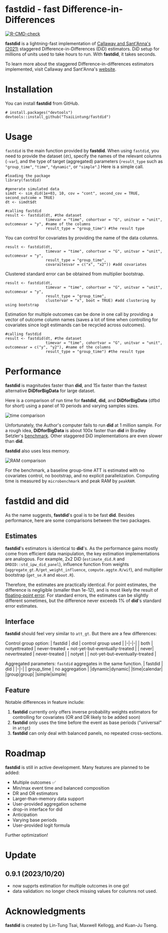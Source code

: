 # fastdid - fast Difference-in-Differences

  <!-- badges: start -->
  [![R-CMD-check](https://github.com/TsaiLintung/fastdid/actions/workflows/R-CMD-check.yaml/badge.svg)](https://github.com/TsaiLintung/fastdid/actions/workflows/R-CMD-check.yaml)
  <!-- badges: end -->

**fastdid** is a lightning-fast implementation of [Callaway and Sant'Anna's (2021)](https://www.sciencedirect.com/science/article/pii/S0304407620303948) staggered Difference-in-Differences (DiD) estimators. DiD setup for millions of units used to take hours to run. With **fastdid**, it takes seconds. 

To learn more about the staggered Difference-in-differences estimators implemented, visit Callaway and Sant'Anna's [website](https://bcallaway11.github.io/did/articles/did-basics.html).

# Installation

You can install **fastdid** from GitHub.

```
# install.packages("devtools")
devtools::install_github("TsaiLintung/fastdid")
```

# Usage

`fastdid` is the main function provided by **fastdid**. When using `fastdid`, you need to provide the dataset (`dt`), specify the names of the relevant columns (`-var`), and the type of target (aggregated) parameters (`result_type` such as `"group_time"`, `"time"`, `"dynamic"`, or `"simple"`.) Here is a simple call. 

```
#loading the package
library(fastdid)

#generate simulated data
simdt <- sim_did(1e+03, 10, cov = "cont", second_cov = TRUE, second_outcome = TRUE)
dt <- simdt$dt

#calling fastdid
result <- fastdid(dt, #the dataset
                  timevar = "time", cohortvar = "G", unitvar = "unit", outcomevar = "y", #name of the columns
                  result_type = "group_time") #the result type
```

You can control for covariates by providing the name of the data columns. 

```
result <- fastdid(dt, 
                  timevar = "time", cohortvar = "G", unitvar = "unit", outcomevar = "y",
                  result_type = "group_time",
                  covaraitesvar = c("x", "x2")) #add covariates
```

Clustered standard error can be obtained from multiplier bootstrap. 

```
result <- fastdid(dt,
                  timevar = "time", cohortvar = "G", unitvar = "unit", outcomevar = "y",
                  result_type = "group_time",
                  clustervar = "x", boot = TRUE) #add clustering by using bootstrap
```

Estimation for multiple outcomes can be done in one call by providing a vector of outcome column names (saves a lot of time when controlling for covariates since logit estimands can be recycled across outcomes). 

```
#calling fastdid
result <- fastdid(dt, #the dataset
                  timevar = "time", cohortvar = "G", unitvar = "unit", outcomevar = c("y", "y2"), #name of the columns
                  result_type = "group_time") #the result type
```

# Performance

**fastdid** is magnitudes faster than **did**, and 15x faster than the fastest alternative **DiDforBigData** for large dataset. 

Here is a comparison of run time for **fastdid**, **did**, and **DiDforBigData** (dfbd for short) using a panel of 10 periods and varying samples sizes.

![time comparison](https://i.imgur.com/s5v32Rw.png)

Unfortunately, the Author's computer fails to run **did** at 1 million sample. For a rough idea, **DiDforBigData** is about 100x faster than **did** in Bradley Setzler's [benchmark](https://setzler.github.io/DiDforBigData/articles/Background.html). Other staggered DiD implementations are even slower than **did**. 

**fastdid** also uses less memory.

![RAM comparison](https://i.imgur.com/7emkgOz.png)

For the benchmark, a baseline group-time ATT is estimated with no covariates control, no bootstrap, and no explicit parallelization. Computing time is measured by `microbenchmark` and peak RAM by `peakRAM`.

# **fastdid** and **did**

As the name suggests, **fastdid**'s goal is to be fast **did**. Besides performance, here are some comparisons between the two packages.

## Estimates

**fastdid**'s estimators is identical to **did**'s. As the performance gains mostly come from efficient data manipulation, the key estimation implementations are analogous. For example, 2x2 DiD (`estimate_did.R` and `DRDID::std_ipw_did_panel`), influence function from weights (`aggregate_gt.R/get_weight_influence`, `compute.aggte.R/wif`), and multiplier bootstrap (`get_se.R` and `mboot.R`).

Therefore, the estimates are practically identical. For point estimates, the difference is negligible (smaller than 1e-12), and is most likely the result of [floating-point error](https://en.wikipedia.org/wiki/Floating-point_error_mitigation). For standard errors, the estimates can be slightly different sometimes, but the difference never exceeds 1\% of **did**'s standard error estimates. 

## Interface

**fastdid** should feel very similar to `att_gt`. But there are a few differences:

Control group option: 
| fastdid | did | control group used |
|-|-|-|
| both | notyettreated | never-treated + not-yet-but-eventually-treated |
| never| nevertreated  | never-treated |
| notyet | | not-yet-but-eventually-treated |

Aggregated parameters: `fastdid` aggregates in the same function.
| fastdid | did |
|-|-|
| group_time | no aggregation |
|dynamic|dynamic|
|time|calendar|
|group|group|
|simple|simple|

## Feature

Notable differences in feature include:
1. **fastdid** currently only offers inverse probability weights estimators for controlling for covariates (OR and DR likely to be added soon)
2. **fastdid** only uses the time before the event as base periods ("universal" in `attgt`)
3. **fastdid** can only deal with balanced panels, no repeated cross-sections.

# Roadmap

**fastdid** is still in active development. Many features are planned to be added:

- Multiple outcomes :white_check_mark:
- Min/max event time and balanced composition
- DR and OR estimators
- Larger-than-memory data support
- User-provided aggregation scheme
- drop-in interface for did
- Anticipation
- Varying base periods
- User-provided logit formula

Further optimization!

# Update

## 0.9.1 (2023/10/20)

- now supprts estimation for multiple outcomes in one go! 
- data validation: no longer check missing values for columns not used. 

# Acknowledgments

**fastdid** is created by Lin-Tung Tsai, Maxwell Kellogg, and Kuan-Ju Tseng. 


